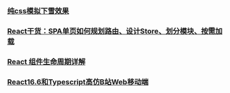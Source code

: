### [纯css模拟下雪效果](https://juejin.im/post/5c4525ab6fb9a049bb7ca45c)
### [React干货：SPA单页如何规划路由、设计Store、划分模块、按需加载](https://juejin.im/post/5c41b3b451882525380642d6)
### [React 组件生命周期详解](https://juejin.im/post/5c4575626fb9a049ca37aac2)
### [React16.6和Typescript高仿B站Web移动端](https://juejin.im/post/5c455f7ae51d4551e744aad9)
